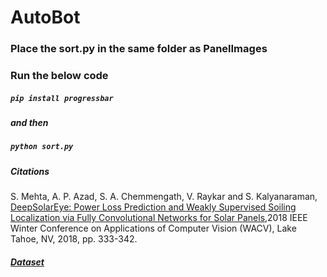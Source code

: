 # AutoBot
### Place the sort.py in the same folder as PanelImages
### Run the below code
##### `pip install progressbar`
##### and then 
##### `python sort.py`
##### Citations
S. Mehta, A. P. Azad, S. A. Chemmengath, V. Raykar and S. Kalyanaraman, [DeepSolarEye: Power Loss Prediction and Weakly Supervised Soiling Localization via Fully Convolutional Networks for Solar Panels](https://arxiv.org/abs/1710.03811),2018 IEEE Winter Conference on Applications of Computer Vision (WACV), Lake Tahoe, NV, 2018, pp. 333-342. <br>
##### [Dataset](https://drive.google.com/open?id=1qB5dPWZMi2-12sLHDykHb9i6GibbJ46l)
